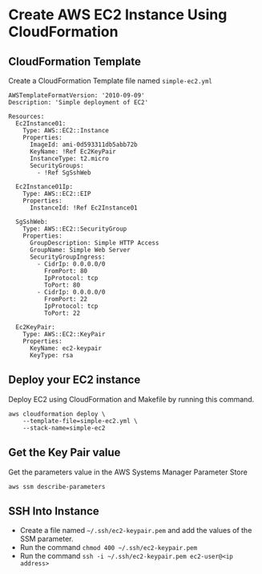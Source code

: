 # Create AWS EC2 Instance Using CloudFormation

## CloudFormation Template

Create a CloudFormation Template file named `simple-ec2.yml`

```
AWSTemplateFormatVersion: '2010-09-09'
Description: 'Simple deployment of EC2'

Resources:
  Ec2Instance01:
    Type: AWS::EC2::Instance
    Properties:
      ImageId: ami-0d593311db5abb72b
      KeyName: !Ref Ec2KeyPair
      InstanceType: t2.micro
      SecurityGroups:
        - !Ref SgSshWeb

  Ec2Instance01Ip:
    Type: AWS::EC2::EIP
    Properties:
      InstanceId: !Ref Ec2Instance01

  SgSshWeb:
    Type: AWS::EC2::SecurityGroup
    Properties:
      GroupDescription: Simple HTTP Access
      GroupName: Simple Web Server
      SecurityGroupIngress:
        - CidrIp: 0.0.0.0/0
          FromPort: 80
          IpProtocol: tcp
          ToPort: 80
        - CidrIp: 0.0.0.0/0
          FromPort: 22
          IpProtocol: tcp
          ToPort: 22

  Ec2KeyPair:
    Type: AWS::EC2::KeyPair
    Properties:
      KeyName: ec2-keypair
      KeyType: rsa
```

## Deploy your EC2 instance

Deploy EC2 using CloudFormation and Makefile by running this command.

```
aws cloudformation deploy \
	--template-file=simple-ec2.yml \
	--stack-name=simple-ec2
```

## Get the Key Pair value

Get the parameters value in the AWS Systems Manager Parameter Store

```
aws ssm describe-parameters
```

## SSH Into Instance

* Create a file named `~/.ssh/ec2-keypair.pem` and add the values of the SSM parameter.
* Run the command `chmod 400 ~/.ssh/ec2-keypair.pem`
* Run the command `ssh -i ~/.ssh/ec2-keypair.pem ec2-user@<ip address>`

